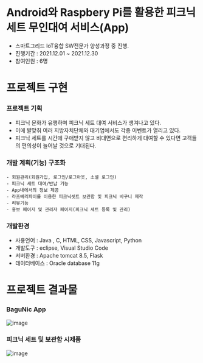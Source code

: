 # Android와 Raspbery Pi를 활용한 피크닉세트 무인대여 서비스(App)
  - 스마트그리드 IoT융합 SW전문가 양성과정 중 진행.
  - 진행기간 : 2021.12.01 ~ 2021.12.30
  - 참여인원 : 6명

 # 프로젝트 구현
  ### 프로젝트 기획
   - 피크닉 문화가 유행하며 피크닉 세트 대여 서비스가 생겨나고 있다.
   - 이에 발맞춰 여러 지방자치단체와 대기업에서도 각종 이벤트가 열리고 있다.
   - 피크닉 세트를 시간에 구애받지 않고 비대면으로 편리하게 대여할 수 있다면 고객들의 편의성이 늘어날 것으로 기대된다.
    
  ### 개발 계획(기능) 구조화
    - 회원관리(회원가입, 로그인/로그아웃, 소셜 로그인)
    - 피크닉 세트 대여/반납 기능
    - App내에서의 정보 제공
    - 라즈베리파이를 이용한 피크닉셋트 보관함 및 피크닉 바구니 제작
    - 리뷰기능
    - 홍보 페이지 및 관리자 페이지(피크닉 세트 등록 및 관리)
    
  ### 개발환경
   - 사용언어 : Java , C, HTML, CSS, Javascript, Python
   - 개발도구 : eclipse, Visual Studio Code
   - 서버환경 : Apache tomcat 8.5, Flask
   - 데이터베이스 : Oracle database 11g
  
# 프로젝트 결과물
  ### BaguNic App
 ![image](https://user-images.githubusercontent.com/92971352/157146012-679585f8-f367-474a-8bc8-42e55610c174.png)

  ### 피크닉 세트 및 보관함 시제품
  ![image](https://user-images.githubusercontent.com/92971352/157146203-4d0e8bb4-11f7-4daf-96f2-52dcfcecbb32.png)


